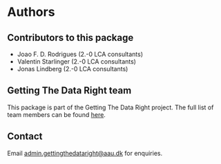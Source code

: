 # Authors

## Contributors to this package
* Joao F. D. Rodrigues (2.-0 LCA consultants)
* Valentin Starlinger (2.-0 LCA consultants)
* Jonas Lindberg (2.-0 LCA consultants)

## Getting The Data Right team
This package is part of the Getting The Data Right project. The full list of team members can be found [here](http://bonsai.pages.coderefinery.org/documentation/miscellaneous/authors.html). 

## Contact
Email [admin.gettingthedataright@aau.dk](mailto:admin.gettingthedataright@aau.dk) for enquiries.
